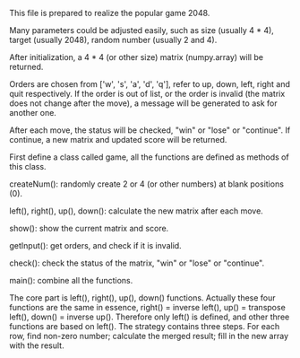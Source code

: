 This file is prepared to realize the popular game 2048.

Many parameters could be adjusted easily, such as size (usually 4 * 4), target (usually 2048), random number (usually 2 and 4).

After initialization, a 4 * 4 (or other size) matrix (numpy.array) will be returned.

Orders are chosen from ['w', 's', 'a', 'd', 'q'], refer to up, down, left, right and quit respectively. If the order is out of list, or the order is invalid (the matrix does not change after the move), a message will be generated to ask for another one.

After each move, the status will be checked, "win" or "lose" or "continue". If continue, a new matrix and updated score will be returned.

First define a class called game, all the functions are defined as methods of this class.

createNum(): randomly create 2 or 4 (or other numbers) at blank positions (0).

left(), right(), up(), down(): calculate the new matrix after each move.

show(): show the current matrix and score.

getInput(): get orders, and check if it is invalid.

check(): check the status of the matrix, "win" or "lose" or "continue".

main(): combine all the functions.

The core part is left(), right(), up(), down() functions. Actually these four functions are the same in essence, right() = inverse left(), up() = transpose left(), down() = inverse up(). Therefore only left() is defined, and other three functions are based on left(). The strategy contains three steps. For each row, find non-zero number; calculate the merged result; fill in the new array with the result.
